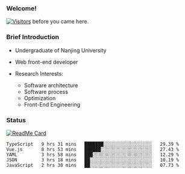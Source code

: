 ### Welcome!

[![Visitors](https://visitor-badge.laobi.icu/badge?page_id=HermitSun.HermitSun)]() before you came here.

### Brief Introduction

- Undergraduate of Nanjing University

- Web front-end developer

- Research Interests: 
  - Software architecture
  - Software process
  - Optimization
  - Front-End Engineering

### Status

[![ReadMe Card](https://github-readme-stats.hermitsun.vercel.app/api?username=HermitSun&count_private=true&show_icons=true)]()

<!--START_SECTION:waka-->
```text
TypeScript   9 hrs 31 mins   ███████░░░░░░░░░░░░░░░░░░   29.39 % 
Vue.js       8 hrs 53 mins   ██████░░░░░░░░░░░░░░░░░░░   27.43 % 
YAML         3 hrs 58 mins   ███░░░░░░░░░░░░░░░░░░░░░░   12.29 % 
JSON         3 hrs 18 mins   ██░░░░░░░░░░░░░░░░░░░░░░░   10.19 % 
JavaScript   2 hrs 30 mins   ██░░░░░░░░░░░░░░░░░░░░░░░   07.73 %
```
<!--END_SECTION:waka-->
